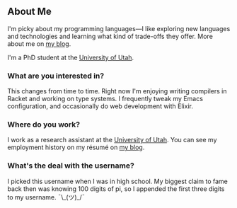 ## About Me

I'm picky about my programming languages—I like exploring new languages and technologies and learning what kind of trade-offs they offer. More about me on [my blog](https://lambdaland.org/docs/about/).

I'm a PhD student at the [University of Utah](https://www.cs.utah.edu/).

### What are you interested in?
This changes from time to time. Right now I'm enjoying writing compilers in Racket and working on type systems. I frequently tweak my Emacs configuration, and occasionally do web development with Elixir.

### Where do you work?
I work as a research assistant at the [University of Utah](https://www.cs.utah.edu/). You can see my employment history on my résumé on [my blog](https://lambdaland.org).

### What's the deal with the username?
I picked this username when I was in high school. My biggest claim to fame back then was knowing 100 digits of pi, so I appended the first three digits to my username. ¯\\\_(ツ)_/¯
